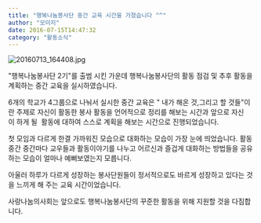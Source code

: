 ```yaml
---
title: "행복나눔봉사단 중간 교육 시간을 가졌습니다 ^^"
author: "모미지"
date: 2016-07-15T14:47:32
category: "활동소식"
---
```


![20160713_164408.jpg](/files/attach/images/2318/284/033/182bcf9244136c3a3f704f053e1d2f04.jpg)

"행복나눔봉사단 2기"를 출범 시킨 가운데 행복나눔봉사단의 활동 점검 및 추후 활동을 계획하는 중간 교육을 실시하였습니다.

6개의 학교가 4그룹으로 나눠서 실시한 중간 교육은 " 내가 해온 것,그리고 할 것들"이란 주제로 자신이 활동한 봉사 활동을 언어적으로 정리를 해보는 시간과 앞으로 자신이 하게 될  활동에 대하여 스스로 계획을 해보는 시간으로 진행되었습니다.

첫 모임과 다르게 한결 가까워진 모습으로 대화하는 모습이 가장 눈에 띄었습니다. 활동 중간 중간마다 교우들과 활동이야기를 나누고 어르신과 즐겁게 대화하는 방법들을 공유하는 모습이 얼마나 예뻐보였는지 모릅니다.

아울러 하루가 다르게 성장하는 봉사단원들이 정서적으로도 바르게 성장하고 있다는 것을 느끼게 해 주는 교육 시간이었습니다.

사랑나눔의사회는 앞으로도 행복나눔봉사단의 꾸준한 활동을 위해 지원할 것을 다짐합니다.
